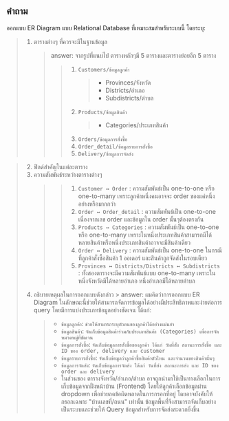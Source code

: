 ## คำถาม

ออกแบบ ER Diagram แบบ Relational Database ที่เหมาะสมสำหรับระบบนี้ โดยระบุ:

> 1.  ตารางต่างๆ ที่ควรจะมีในฐานข้อมูล
>     > answer: จากรูปที่แนบไป ตารางหลักๆมี 5 ตารางและตารางย่อยอีก 5 ตาราง
>     >
>     > > 1.  `Customers/ข้อมูลลูกค้า`
>     > >     > - Provinces/จังหวัด
>     > >     > - Districts/อำเภอ
>     > >     > - Subdistricts/ตำบล
>     > > 2.  `Products/ข้อมูลสินค้า`
>     > >     > - Categories/ประเภทสินค้า
>     > > 3.  `Orders/ข้อมูลการสั่งซื้อ`
>     > > 4.  `Order_detail/ข้อมูลรายการสั่งซื้อ`
>     > > 5.  `Delivery/ข้อมูลการจัดส่ง`

> 2.  ฟิลด์สำคัญในแต่ละตาราง
> 3.  ความสัมพันธ์ระหว่างตารางต่างๆ
>     > > 1.  `Customer ↔ Order` : ความสัมพันธ์เป็น one-to-one หรือ one-to-many เพราะลูกค้าหนึ่งคนอาจจะ order ของแค่หนึ่งอย่างหรือมากกว่า
>     > > 2.  `Order ↔ Order_detail` : ความสัมพันธ์เป็น one-to-one เนื่องจากเลข order และข้อมูลใน order นั้นๆต้องตรงกัน
>     > > 3.  `Products ↔ Categories` : ความสัมพันธ์เป็น one-to-one หรือ one-to-many เพราะในหนึ่งประเภทสินค้าสามารถมีได้หลายสินค้าหรือหนึ่งประเภทสินค้าอาจจะมีสินค้าเดียว
>     > > 4.  `Order ↔ Delivery` : ความสัมพันธ์เป็น one-to-one ในกรณีที่ลูกค้าสั่งซื้อสินค้า 1 ออเดอร์ และสินค้าถูกจัดส่งในรอบเดียว
>     > > 5.  `Provinces ↔ Districts/Districts ↔ Subdistricts` : ทั้งสองตารางจะมีความสัมพันธ์แบบ one-to-many เพราะในหนึ่งจังหวัดมีได้หลายอำเภอ หนึ่งอำเภอมีได้หลายตำบล
> 4.  อธิบายเหตุผลในการออกแบบดังกล่าว > answer: ผมคิดว่าการออกแบบ ER Diagram ในลักษณะนี้ช่วยให้สามารถจัดการข้อมูลได้อย่างมีประสิทธิภาพและง่ายต่อการ query โดยมีการแบ่งประเภทข้อมูลอย่างชัดเจน ได้แก่:
>     > - `ข้อมูลลูกค้า`: `ช่วยให้สามารถระบุตัวตนของลูกค้าได้อย่างแม่นยำ`
>     > - `ข้อมูลสินค้า`: `จัดเก็บข้อมูลสินค้าร่วมกับประเภทสินค้า (Categories) เพื่อการจัดหมวดหมู่ที่ชัดเจน`
>     > - `ข้อมูลการสั่งซื้อ`: `จัดเก็บข้อมูลการสั่งซื้อของลูกค้า ได้แก่ วันที่สั่ง สถานะการสั่งซื้อ และ ID ของ order, delivery และ customer`
>     > - `ข้อมูลรายการสั่งซื้อ`: `จัดเก็บข้อมูลว่าลูกค้าซื้อสินค้าตัวไหน และจำนวนของสินค้านั้นๆ`
>     > - `ข้อมูลการจัดส่ง`: `จัดเก็บข้อมูลการจัดส่ง ได้แก่ วันที่ส่ง สถานะการส่ง และ ID ของ order และ delivery`
>     > - ในส่วนของ ตารางจังหวัด/อำเภอ/ตำบล อาจถูกนำมาใช้เป็นทางเลือกในการเก็บข้อมูลจากฝั่งหน้าบ้าน (Frontend) โดยให้ลูกค้าเลือกข้อมูลผ่าน dropdown เพื่อช่วยลดข้อผิดพลาดในการกรอกที่อยู่ โดยอาจบังคับให้กรอกเฉพาะ "บ้านเลขที่/ถนน" เท่านั้น ข้อมูลพื้นที่จึงสามารถจัดเก็บอย่างเป็นระบบและช่วยให้ Query ข้อมูลสำหรับการจัดส่งสะดวกยิ่งขึ้น
